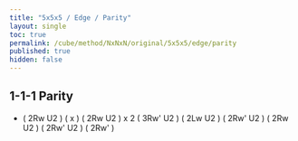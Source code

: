 ```yaml
---
title: "5x5x5 / Edge / Parity"
layout: single
toc: true
permalink: /cube/method/NxNxN/original/5x5x5/edge/parity
published: true
hidden: false
---
```


<head>
  <base target="_blank">
  <link
    rel   = "stylesheet"
    type  = "text/css"
    href  = "/assets/css/twisty/NxNxN/5x5x5.css"
  >
  <script
    src   = "https://cdn.cubing.net/js/cubing/twisty"
    type  = "module"
    defer
  ></script>
</head>



## 1-1-1 Parity

- ( 2Rw U2 ) ( x ) ( 2Rw U2 ) x 2 ( 3Rw' U2 ) ( 2Lw U2 ) ( 2Rw' U2 ) ( 2Rw U2 ) ( 2Rw' U2 ) ( 2Rw' )
  <div class="twisty-wrapper">
    <twisty-player
      puzzle                    = "5x5x5"
      experimental-stickering   = "OLL"
      alg                       = "(2Rw U2') x (2Rw U2')2 (3Rw' U2') (2Lw U2') (2Rw' U2') (2Rw U2') (2Rw' U2') 2Rw'"
      experimental-setup-alg    = ""
      experimental-setup-anchor = "end"
      tempo-scale               = "1.3"
    ></twisty-player>
  </div>
